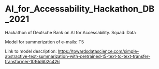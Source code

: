 # AI_for_Accessability_Hackathon_DB_2021
Hackathon of Deutsche Bank on AI for Accessability. Squad: Data


Model for summerization of e-mails: T5

Link to model description: https://towardsdatascience.com/simple-abstractive-text-summarization-with-pretrained-t5-text-to-text-transfer-transformer-10f6d602c426
